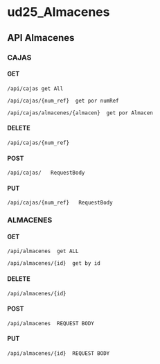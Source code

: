 # ud25_Almacenes
## API Almacenes

### CAJAS

#### GET
```
/api/cajas get All

/api/cajas/{num_ref}  get por numRef

/api/cajas/almacenes/{almacen}  get por Almacen
```

#### DELETE
```
/api/cajas/{num_ref} 
```

#### POST
```
/api/cajas/   RequestBody
```

#### PUT
```
/api/cajas/{num_ref}   RequestBody
```


### ALMACENES

#### GET
```
/api/almacenes  get ALL

/api/almacenes/{id}  get by id
```

#### DELETE
```
/api/almacenes/{id}  
```

#### POST
```
/api/almacenes  REQUEST BODY
```

#### PUT 
```
/api/almacenes/{id}  REQUEST BODY
```
